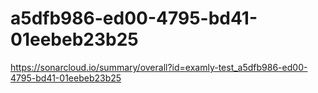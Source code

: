 # a5dfb986-ed00-4795-bd41-01eebeb23b25
https://sonarcloud.io/summary/overall?id=examly-test_a5dfb986-ed00-4795-bd41-01eebeb23b25
